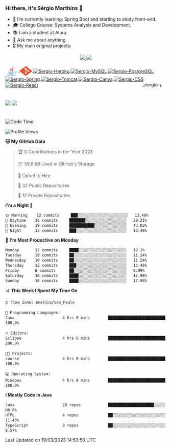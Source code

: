 ### Hi there, it's Sérgio Marthins 👋


- 🌱 I’m currently learning: Spring Boot and starting to study front-end.
- 🎓 College Course: Systems Analysis and Development.
- 📚  I am a student at Alura.
- 💬 Ask me about anything.
- 🎖 My main original projects: 

<div align="center">
  <a href="https://github.com/Almadavic">
  <img height="180em" src="https://github-readme-stats.vercel.app/api?username=Marthiins&show_icons=true&theme=dracula&include_all_commits=true&count_private=true"/>
  <img height="180em" src="https://github-readme-stats.vercel.app/api/top-langs/?username=Marthiins&layout=compact&langs_count=7&theme=dracula"/>
</div>
<div style="display: inline_block"><br>
  <img align="center" alt="Sergio-Java" height="30" width="40" src="https://raw.githubusercontent.com/devicons/devicon/master/icons/java/java-original.svg">
  <img align="center" alt="Sergio-Git" height="30" width="40" src="https://raw.githubusercontent.com/devicons/devicon/master/icons/git/git-original.svg">
  <img align="center" alt="Sergio-Heroku" height="30" width="40" src="https://cdn.jsdelivr.net/gh/devicons/devicon/icons/heroku/heroku-plain-wordmark.svg" />             
  <img align="center" alt="Sergio-MySQL" height="30" width="40" src="https://cdn.jsdelivr.net/gh/devicons/devicon/icons/mysql/mysql-original-wordmark.svg" />
  <img align="center" alt="Sergio-PostgreSQL" height="30" width="40" src="https://cdn.jsdelivr.net/gh/devicons/devicon/icons/postgresql/postgresql-plain-wordmark.svg" />
  <img align="center" alt="Sergio-Spring" height="30" width="40" src="https://cdn.jsdelivr.net/gh/devicons/devicon/icons/spring/spring-original-wordmark.svg" />
  <img align="center" alt="Sergio-Tomcat" height="30" width="40" src="https://cdn.jsdelivr.net/gh/devicons/devicon/icons/tomcat/tomcat-original-wordmark.svg" />
  <img align="center" alt="Sergio-Canva" height="30" width="40" src="https://cdn.jsdelivr.net/gh/devicons/devicon/icons/canva/canva-original.svg" />
  <img align="center" alt="Sergio-CSS" height="30" width="40" src="https://cdn.jsdelivr.net/gh/devicons/devicon/icons/css3/css3-original.svg" />
  <img align="center" alt="Sergio-React" height="30" width="40" src="https://cdn.jsdelivr.net/gh/devicons/devicon/icons/react/react-original.svg" />        
  <img align="right" alt="Sergio-pic" height="150" style="border-radius:50px;" src="https://user-images.githubusercontent.com/47826754/188357708-748fc4f4-5846-47a3-9063-ce04eeefcb8f.png">
</div>

#

<div> 
 <a href = "mailto:sergio.marthiins@gmail.com"><img src="https://img.shields.io/badge/-Gmail-%23333?style=for-the-badge&logo=gmail&logoColor=white" target="_blank"></a>
  <a href="https://www.linkedin.com/in/.........../" target="_blank"><img src="https://img.shields.io/badge/-LinkedIn-%230077B5?style=for-the-badge&logo=linkedin&logoColor=white" target="_blank"></a> 
</div>

#

<!--START_SECTION:waka-->
![Code Time](http://img.shields.io/badge/Code%20Time-35%20hrs%2033%20mins-blue)

![Profile Views](http://img.shields.io/badge/Profile%20Views-0-blue)

**🐱 My GitHub Data** 

> 🏆 0 Contributions in the Year 2023
 > 
> 📦 59.8 kB Used in GitHub's Storage 
 > 
> 💼 Opted to Hire
 > 
> 📜 32 Public Repositories 
 > 
> 🔑 12 Private Repositories  
 > 
**I'm a Night 🦉** 

```text
🌞 Morning    12 commits     ███░░░░░░░░░░░░░░░░░░░░░░   13.48% 
🌇 Daytime    26 commits     ███████░░░░░░░░░░░░░░░░░░   29.21% 
🌃 Evening    39 commits     ███████████░░░░░░░░░░░░░░   43.82% 
🌙 Night      12 commits     ███░░░░░░░░░░░░░░░░░░░░░░   13.48%

```
📅 **I'm Most Productive on Monday** 

```text
Monday       17 commits     ████░░░░░░░░░░░░░░░░░░░░░   19.1% 
Tuesday      10 commits     ██░░░░░░░░░░░░░░░░░░░░░░░   11.24% 
Wednesday    10 commits     ██░░░░░░░░░░░░░░░░░░░░░░░   11.24% 
Thursday     12 commits     ███░░░░░░░░░░░░░░░░░░░░░░   13.48% 
Friday       8 commits      ██░░░░░░░░░░░░░░░░░░░░░░░   8.99% 
Saturday     16 commits     ████░░░░░░░░░░░░░░░░░░░░░   17.98% 
Sunday       16 commits     ████░░░░░░░░░░░░░░░░░░░░░   17.98%

```


📊 **This Week I Spent My Time On** 

```text
⌚︎ Time Zone: America/Sao_Paulo

💬 Programming Languages: 
Java                     4 hrs 8 mins        █████████████████████████   100.0%

🔥 Editors: 
Eclipse                  4 hrs 8 mins        █████████████████████████   100.0%

🐱‍💻 Projects: 
course                   4 hrs 8 mins        █████████████████████████   100.0%

💻 Operating System: 
Windows                  4 hrs 8 mins        █████████████████████████   100.0%

```

**I Mostly Code in Java** 

```text
Java                     28 repos            ████████████████████░░░░░   80.0% 
HTML                     4 repos             ██░░░░░░░░░░░░░░░░░░░░░░░   11.43% 
TypeScript               3 repos             ██░░░░░░░░░░░░░░░░░░░░░░░   8.57%

```



 Last Updated on 19/03/2023 14:53:50 UTC
<!--END_SECTION:waka-->

